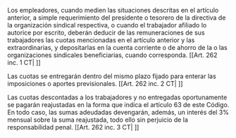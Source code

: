 Los empleadores, cuando medien las situaciones descritas en el artículo anterior, a simple requerimiento del presidente o tesorero de la directiva de la organización sindical respectiva, o cuando el trabajador afiliado lo autorice por escrito, deberán deducir de las remuneraciones de sus trabajadores las cuotas mencionadas en el artículo anterior y las extraordinarias, y depositarlas en la cuenta corriente o de ahorro de la o las organizaciones sindicales beneficiarias, cuando corresponda. [[Art. 262 inc. 1 CT| ]]

Las cuotas se entregarán dentro del mismo plazo fijado para enterar las imposiciones o aportes previsionales. [[Art. 262 inc. 2 CT| ]]

Las cuotas descontadas a los trabajadores y no entregadas oportunamente se pagarán reajustadas en la forma que indica el artículo 63 de este Código. En todo caso, las sumas adeudadas devengarán, además, un interés del 3% mensual sobre la suma reajustada, todo ello sin perjuicio de la responsabilidad penal. [[Art. 262 inc. 3 CT| ]]
